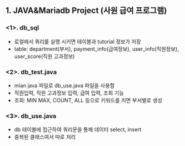 ## 1. JAVA&Mariadb Project (사원 급여 프로그램)

### <1>. db_sql
- 로컬에서 쿼리를 실행 시키면 테이블과 tutorial 정보가 저장
- table: department(부서), payment_info(급여정보), user_info(직원정보), user_score(직원 고과정보)
### <2>. db_test.java
- mian java 파일로 db_use.java 파일을 사용함
- 직원입력, 직원 고과정보 입력, 급여 입력, 조회 기능
- 조회: MIN MAX, COUNT, ALL 등으로 키워드를 치면 부서별로 생성
### <3>. db_use.java
- db 테이블에 접근하여 쿼리문을 통해 데이터 select, insert
- 중복된 클래스여서 따로 처리
